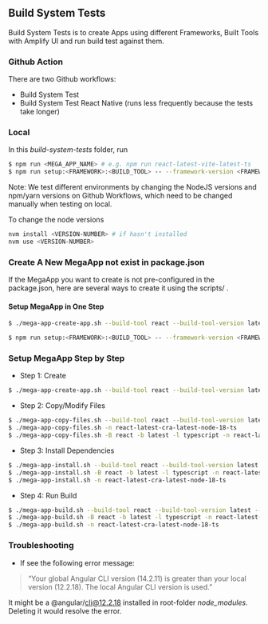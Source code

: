 ## Build System Tests

Build System Tests is to create Apps using different Frameworks, Built Tools with Amplify UI and run build test against them.

### Github Action

There are two Github workflows:

- Build System Test
- Build System Test React Native (runs less frequently because the tests take longer)

### Local

In this _build-system-tests_ folder, run

```sh
$ npm run <MEGA_APP_NAME> # e.g. npm run react-latest-vite-latest-ts
$ npm run setup:<FRAMEWORK>:<BUILD_TOOL> -- --framework-version <FRAMEWORK_VERSION_NUMBER> --build-tool-version <BUILD_TOOL_VERSION_NUMBER> # e.g npm run setup:vue:vite -- -f latest -b 2
```

Note:
We test different environments by changing the NodeJS versions and npm/yarn versions on Github Workflows, which need to be changed manually when testing on local.

To change the node versions

```sh
nvm install <VERSION-NUMBER> # if hasn't installed
nvm use <VERSION-NUMBER>
```

### Create A New MegaApp not exist in package.json

If the MegaApp you want to create is not pre-configured in the package.json, here are several ways to create it using the scripts/ .

#### Setup MegaApp in One Step

```sh
$ ./mega-app-create-app.sh --build-tool react --build-tool-version latest --language typescript --name react-latest-cra-latest-node-18-ts --framework cra --framework-version latest

$ npm run setup:<FRAMEWORK>:<BUILD_TOOL> -- --framework-version <FRAMEWORK_VERSION_NUMBER> --build-tool-version <BUILD_TOOL_VERSION_NUMBER> # e.g npm run setup:vue:vite -- -f latest -b 2
```

### Setup MegaApp Step by Step

- Step 1: Create

```sh
$ ./mega-app-create-app.sh --build-tool react --build-tool-version latest --language typescript --name react-latest-cra-latest-node-18-ts --framework cra --framework-version latest
```

- Step 2: Copy/Modify Files

```sh
$ ./mega-app-copy-files.sh --build-tool react --build-tool-version latest --language typescript --name react-latest-cra-latest-node-18-ts --framework cra --framework-version latest
$ ./mega-app-copy-files.sh -n react-latest-cra-latest-node-18-ts
$ ./mega-app-copy-files.sh -B react -b latest -l typescript -n react-latest-cra-latest-node-18-ts -F cra -f latest
```

- Step 3: Install Dependencies

```sh
$ ./mega-app-install.sh --build-tool react --build-tool-version latest --language typescript --name react-latest-cra-latest-node-18-ts --framework cra --framework-version latest --pkg-manager npm --pkg-manager-version latest
$ ./mega-app-install.sh -B react -b latest -l typescript -n react-latest-cra-latest-node-18-ts -F cra -f latest -P npm -p latest
$ ./mega-app-install.sh -n react-latest-cra-latest-node-18-ts
```

- Step 4: Run Build

```sh
$ ./mega-app-build.sh --build-tool react --build-tool-version latest --language typescript --name react-latest-cra-latest-node-18-ts --framework cra --framework-version latest --pkg-manager npm
$ ./mega-app-build.sh -B react -b latest -l typescript -n react-latest-cra-latest-node-18-ts -F cra -f latest -P npm
$ ./mega-app-build.sh -n react-latest-cra-latest-node-18-ts
```

### Troubleshooting

- If see the following error message:

> “Your global Angular CLI version (14.2.11) is greater than your local version (12.2.18). The local Angular CLI version is used.”

It might be a @angular/cli@12.2.18 installed in root-folder _node_modules_. Deleting it would resolve the error.
